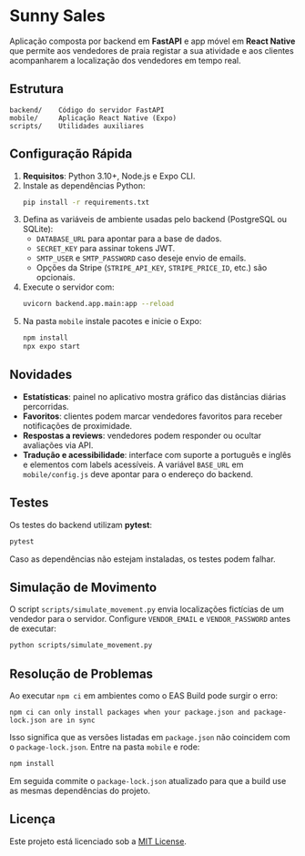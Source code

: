 # Sunny Sales

Aplicação composta por backend em **FastAPI** e app móvel em **React Native** que permite aos vendedores de praia registar a sua atividade e aos clientes acompanharem a localização dos vendedores em tempo real.

## Estrutura

```
backend/    Código do servidor FastAPI
mobile/     Aplicação React Native (Expo)
scripts/    Utilidades auxiliares
```

## Configuração Rápida

1. **Requisitos**: Python 3.10+, Node.js e Expo CLI.
2. Instale as dependências Python:
   ```bash
   pip install -r requirements.txt
   ```
3. Defina as variáveis de ambiente usadas pelo backend (PostgreSQL ou SQLite):
   - `DATABASE_URL` para apontar para a base de dados.
   - `SECRET_KEY` para assinar tokens JWT.
   - `SMTP_USER` e `SMTP_PASSWORD` caso deseje envio de emails.
   - Opções da Stripe (`STRIPE_API_KEY`, `STRIPE_PRICE_ID`, etc.) são opcionais.
4. Execute o servidor com:
   ```bash
   uvicorn backend.app.main:app --reload
   ```
5. Na pasta `mobile` instale pacotes e inicie o Expo:
   ```bash
   npm install
   npx expo start
   ```

## Novidades

- **Estatísticas**: painel no aplicativo mostra gráfico das distâncias diárias percorridas.
- **Favoritos**: clientes podem marcar vendedores favoritos para receber notificações de proximidade.
- **Respostas a reviews**: vendedores podem responder ou ocultar avaliações via API.
- **Tradução e acessibilidade**: interface com suporte a português e inglês e elementos com labels acessíveis.
   A variável `BASE_URL` em `mobile/config.js` deve apontar para o endereço do backend.

## Testes

Os testes do backend utilizam **pytest**:
```bash
pytest
```

Caso as dependências não estejam instaladas, os testes podem falhar.

## Simulação de Movimento

O script `scripts/simulate_movement.py` envia localizações fictícias de um vendedor para o servidor. Configure `VENDOR_EMAIL` e `VENDOR_PASSWORD` antes de executar:
```bash
python scripts/simulate_movement.py
```

## Resolução de Problemas

Ao executar `npm ci` em ambientes como o EAS Build pode surgir o erro:

```
npm ci can only install packages when your package.json and package-lock.json are in sync
```

Isso significa que as versões listadas em `package.json` não coincidem com o
`package-lock.json`. Entre na pasta `mobile` e rode:

```bash
npm install
```

Em seguida commite o `package-lock.json` atualizado para que a build use as
mesmas dependências do projeto.

## Licença

Este projeto está licenciado sob a [MIT License](LICENSE).
